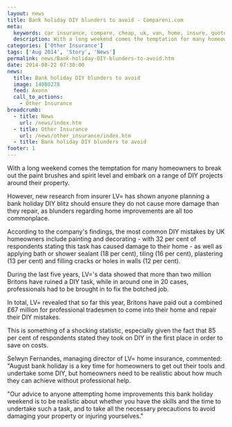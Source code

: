 ```yaml
---
layout: news
title: Bank holiday DIY blunders to avoid - Compareni.com
meta:
  keywords: car insurance, compare, cheap, uk, van, home, insure, quotes, online, comparison, bike, loans, life
  description: With a long weekend comes the temptation for many homeowners to break out the paint brushes and spirit level and embark on a range of DIY projects aro
categories: ['Other Insurance']
tags: ['Aug 2014', 'Story', 'News']
permalink: news/Bank-holiday-DIY-blunders-to-avoid.htm
date: 2014-08-22 07:30:00
news:
  title: Bank holiday DIY blunders to avoid
  image: 14080278
  feed: Axonn
  call_to_actions:
    - Other Insurance
breadcrumb:
  - title: News
    url: /news/index.htm
  - title: Other Insurance
    url: /news/other_insurance/index.htm
  - title: Bank holiday DIY blunders to avoid
footer: 1
---
```


With a long weekend comes the temptation for many homeowners to break out the paint brushes and spirit level and embark on a range of DIY projects around their property.

However, new research from insurer LV= has shown anyone planning a bank holiday DIY blitz should ensure they do not cause more damage than they repair, as blunders regarding home improvements are all too commonplace.

According to the company&#39;s findings, the most common DIY mistakes by UK homeowners include painting and decorating - with 32 per cent of respondents stating this task has caused damage to their home - as well as applying bath or shower sealant (18 per cent), tiling (16 per cent), plastering (13 per cent) and filling cracks or holes in walls (12 per cent).

During the last five years, LV=&#39;s data showed that more than two million Britons have ruined a DIY task, while in around one in 20 cases, professionals had to be brought in to fix the botched job.

In total, LV= revealed that so far this year, Britons have paid out a combined &pound;67 million for professional tradesmen to come into their home and repair their DIY mistakes.

This is something of a shocking statistic, especially given the fact that 85 per cent of respondents stated they took on DIY in the first place in order to save on costs.

Selwyn&nbsp;Fernandes, managing director of LV= home insurance, commented: &quot;August bank holiday is a key time for homeowners to get out their tools and undertake some DIY, but homeowners need to be realistic about how much they can achieve without professional help.

&quot;Our advice to anyone attempting home improvements this bank holiday weekend is to be realistic about whether you have the skills and the time to undertake such a task, and to take all the necessary precautions to avoid damaging your property or injuring yourselves.&quot;
